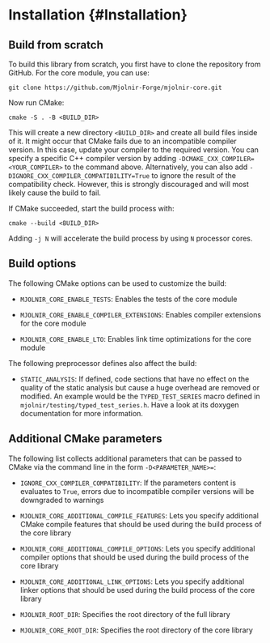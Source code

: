 # Installation {#Installation}

## Build from scratch

To build this library from scratch, you first have to clone the repository from
GitHub. For the core module, you can use:

~~~ shell
git clone https://github.com/Mjolnir-Forge/mjolnir-core.git
~~~

Now run CMake:

~~~ shell
cmake -S . -B <BUILD_DIR>
~~~

This will create a new directory `<BUILD_DIR>` and create all build files inside
of it. It might occur that CMake fails due to an incompatible compiler version.
In this case, update your compiler to the required version. You can specify a
specific C++ compiler version by adding `-DCMAKE_CXX_COMPILER=<YOUR_COMPILER>`
to the command above. Alternatively, you can also add
`-DIGNORE_CXX_COMPILER_COMPATIBILITY=True` to ignore the result of the
compatibility check. However, this is strongly discouraged and will most likely
cause the build to fail.

If CMake succeeded, start the build process with:

~~~ shell
cmake --build <BUILD_DIR>
~~~

Adding `-j N` will accelerate the build process by using `N` processor cores.

## Build options

The following CMake options can be used to customize the build:

- `MJOLNIR_CORE_ENABLE_TESTS`: Enables the tests of the core module

- `MJOLNIR_CORE_ENABLE_COMPILER_EXTENSIONS`: Enables compiler extensions for the
  core module

- `MJOLNIR_CORE_ENABLE_LTO`: Enables link time optimizations for the core module

The following preprocessor defines also affect the build:

- `STATIC_ANALYSIS`: If defined, code sections that have no effect on the
  quality of the static analysis but cause a huge overhead are removed or
  modified. An example would be the `TYPED_TEST_SERIES` macro defined in
  `mjolnir/testing/typed_test_series.h`. Have a look at its doxygen
  documentation for more information.

## Additional CMake parameters

The following list collects additional parameters that can be passed to CMake
via the command line in the form `-D<PARAMETER_NAME>=`:

- `IGNORE_CXX_COMPILER_COMPATIBILITY`: If the parameters content is evaluates to
  `True`, errors due to incompatible compiler versions will be downgraded to
  warnings

- `MJOLNIR_CORE_ADDITIONAL_COMPILE_FEATURES`: Lets you specify additional CMake
  compile features that should be used during the build process of the core
  library

- `MJOLNIR_CORE_ADDITIONAL_COMPILE_OPTIONS`: Lets you specify additional
  compiler options that should be used during the build process of the core
  library

- `MJOLNIR_CORE_ADDITIONAL_LINK_OPTIONS`: Lets you specify additional linker
  options that should be used during the build process of the core library

- `MJOLNIR_ROOT_DIR`: Specifies the root directory of the full library

- `MJOLNIR_CORE_ROOT_DIR`: Specifies the root directory of the core library


